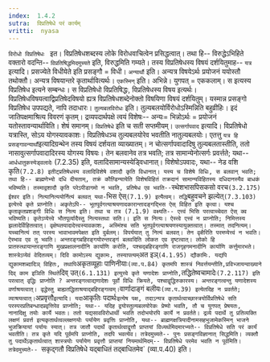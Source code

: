 ```yaml
---
index:  1.4.2
sutra:  विप्रतिषेधे परं कार्यम्
vritti:  nyasa
---
```


`विरोधो विप्रतिषेधः ` इत। विप्रतिषेधशब्दस्य लोके विरोधवाचित्वेन प्रसिद्धत्वात्। तथा हि-- विरुद्धेऽभिहिते वक्तारो वदन्ति-- `विप्रतिषिद्धमिदमुच्यते` इति, विरुद्धमिति गम्यते। तस्य विप्रतिषेधस्य विषयं दर्शयितुमाह-- `यत्र` इत्यादि। प्रसज्येते विधीयेते इति प्रसङ्गौ = विधी। `अन्यार्थौ` इति। अन्यत्र विषयेऽर्थः प्रयोजनं ययोस्तौ तथोक्तौ। अन्यत्र विषयान्तरे कृतार्थावित्यर्थः। `एकस्मिन्` इति। अभिन्ने। युगपत् = एककलाम्। स इत्यस्य विप्रतिषेध इत्यने सम्बन्धः। स विप्रतिषेधो विप्रतिषिद्धः, विप्रतिषेधस्य विषय इत्यर्थः। विप्रतिषेधविषयत्वाद्विप्रतिषेदविषयो ह्यत्र विप्रतिषेधशब्देनोक्तो विषयिणा विषयं दर्शयितुम्। यस्मान्न प्रसङ्गो विप्रतिषेध उपपद्यते, नापि तदाधारः। `तुल्यबलविरोधः` इति। तुल्यबलयोर्विरोधोऽस्मिन्निति बहुव्रीहिः। इदं जातिपक्षमाश्रित्य विवरणं कृतम्। द्रव्यपदार्थपक्षे त्वयं विशेषः-- अन्यः= भिन्नोऽर्थः = प्रयोजनं यतोस्तावन्यार्थाविति। शेषं समानम्। `विप्रतिषेधे` इति च सती सप्तमीयम्।
`उत्सर्गापवाद` इत्यादि। विप्रतिषेधो यत्रास्ति, सोऽय योगस्यावकाशः। विप्रतिषेधञ्च तुल्यबलयोरेव भवतीति नातुल्यबलयोः। एतत्तु `यत्र हि प्रसङ्गावन्यार्थौ`इत्यादिग्रन्थेन तस्य विषयं दर्शयता व्याख्यातम्। न चोत्सर्गापवादादिषु तुल्यबलतास्तीति, ततो नासावुत्सर्गापवादादिरस्य योगस्य विषयः। तेन बलवानेव तत्र भवति; तत्र सामान्येनोत्सर्गः प्रवर्त्तते; यथा--`आर्धधातुकस्येड्वलादेः` (7.2.35) इति, वलादिसामान्यस्येड्विधानात्। विशेषोऽपवादः, यथा-- नेड वशि कृति` (7.2.8) इतीट्प्रतिषेधस्य वलादिविशेषे वशादौ कृति विधानात्। यस्य च विशेषे विधिः, स बलवान् भवति; तथा हि-- ब्राह्मणेभ्यो दधि दीयताम्, तक्रं कौण़्डिन्यायेति विशेषविहितं तक्रदानं सामान्यविहितस्य दधिदानस्यैव बाधकं भविष्यति। तस्माद्वशादौ कृति परेऽपीडागमो न भवति, प्रतिषेध एव भवति-- `स्थेशभासपिसकसो वरच` (3.2.175) ईश्वर इति।
नित्यानित्ययोर्नित्यं बलवत् यथा- `भिस ऐस्` (7.1.9) इत्यैत्वम्। तद्धि `बहुवचने झल्येत्` (7.3.103) इत्येत्त्वे कृते प्राप्नोति। अकृतेऽपि-- भूतपूर्वगत्याश्रयणादकारान्तादङ्गद्भिस ऐस् विहित इति कृत्वा। यश्च कृताकृतप्रशङ्गी विधिः स नित्य इति। तथा च तत्र (7.1.9) वक्ष्यति--
एत्त्वं भिसि परत्वाच्चेदत ऐस् क्व भविष्यति।
कृतेऽप्येत्त्वे भौतपूर्व्यादैस्तु नित्यस्तथा सति।।
इति स नित्यः। ऐस्त्वे एत्त्वं न प्राप्नोति; निमित्तस्य झलादेर्विहितत्वात्। वृक्षेष्व्तयादादेत्त्वस्यावकाशः, अस्मिंश्च सति भूतपूर्वगत्याश्रयणस्यायुक्तत्वात्। तस्मात् तदनित्यम्। यच्चानित्यं तत् परस्य भावाभावमपेक्षत इति दुर्बलम्। विपर्ययात् तु नित्यं बलवत्। तेन वृक्षैरिति परमप्येत्त्वं न भवति। ऐस्भाव एव तु भवति।
अन्तरङ्गबहिरङ्गयोरन्तरङ्गं बलवदिति लोकत एव दृष्टत्वात्। लोको हि प्रातरुत्थायान्तरङ्गाणि मुखप्रक्षालनादीनि कार्याणि करोति, पश्चद्बहिरङ्गाणि राजगृहगमनादीनि कार्याणि कर्त्तुमारभते। शास्त्रेऽप्येवं वेदितव्यम्। दिवि कामोऽस्य द्युकामः, तस्यापत्यम् `अत इञ्` (4.1.95) द्यौकामिः. यद्यपि द्युकामशब्दादिञ् विहितः, तथापि `अकृतव्यूहाः पाणिनीयाः` (व्या.प.84) कृतमपि शास्त्रं निवर्त्तयन्तीति,प्रविभ्जायन्वाख्याने दिव् काम इञिति स्थिते `दिव् उत्` (6.1.131) इत्युत्त्वे कृते यणादेशः प्राप्नोति, `तद्धितेष्वचामादेः` (7.2.117) इति परत्वात् वृद्धिः प्राप्नोति ? अन्तरङ्गत्वाद्यणादेशः पूर्वो विधिः क्रियते, पश्चाद्वृद्धिरुकारस्य। अन्तरङ्गत्वन्तु यणादेशस्य वर्णाश्रयत्वात्। वृद्धेस्तु बाह्यतद्धिताश्रयाद्बहिरङ्गत्वम्। `वार्णादाङ्गं बलीयः` (व्या.प.39) इत्येतदिह न प्रवर्तते; व्याश्रयत्वात्।
`अप्रवृत्तौ` इत्यादि। यदा `आकृतिः पदार्थः`इत्येष पक्ष, तदाऽन्यत्र कृतार्थत्वाच्छास्त्रयोर्विप्रतिषेधे सति परस्परप्रतिबन्धादप्रवृत्तिरेव प्राप्नोति; यथा-- यदिह द्वयोस्तुल्यबलयोरेकः प्रेष्यो भवति, तौ च युगपत् प्रेषयतः, नानादिक्षु तयोः कार्ये भवतः। ततो यद्यसावविरोधार्थी भवति तदोभयोरपि कार्ये न प्रवर्तते। द्रव्ये पदार्थे तु प्रतिव्यक्ति लक्षणं प्रवर्त्त इत्यकृतार्थत्वल्लक्षणयोः पर्यायेण प्रवृत्तिः प्राप्नोति, यथा-- ब्राह्मणक्षत्रियादीनामसहभुजामेकस्मिन् भाजने भुजक्रियायां पर्यायः स्यात्। तत्र जातौ पदार्थे कृतार्थत्वाद्वृत्तौ प्राप्तयां विध्यर्थमिदमारभ्यते-- विप्रतिषेधे सति परं कार्यं भवतीति। तत्र कृते यदि पूर्वमपि प्राप्नोति, तदपि भवत्येव। तत्रेदमुच्यते-- पुनः प्रसङ्गविज्ञानात् सिद्धमिति। व्यक्तौ तु पदार्थेऽकृतार्थत्वात् शास्त्रयोः पर्यायेण प्रवृत्तौ प्राप्तयां नियमार्थमिदम्-- विप्रतिषेधे परमेव भवति न पूर्वमिति। तत्रेदमुच्यते-- `सकृद्गतौ विप्रतिषेधे यद्बाधितं तद्बाधितमेव` (व्या.प.40) इति।

